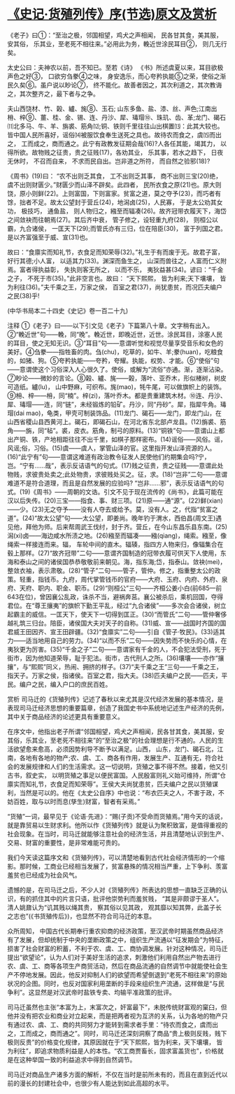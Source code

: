 # [《史记·货殖列传》序(节选)原文及赏析](https://www.vrrw.net/wx/14438.html)

《老子》曰①：“至治之极，邻国相望，鸡犬之声相闻， 民各甘其食，美其服，安其俗， 乐其业，至老死不相往来。”必用此为务，輓近世涂民耳目②， 则几无行矣。

太史公曰：夫神农以前，吾不知已。至若《诗》 《书》所述虞夏以来，耳目欲极声色之好③， 口欲穷刍豢④之味， 身安逸乐，而心夸矜执能⑤之荣，使俗之渐民久矣⑥。虽户说以眇论⑦， 终不能化。故善者因之，其次利道之，其次教诲之，其次整齐之，最下者与之争。

夫山西饶材、竹、榖、纑、旄⑧、玉石; 山东多鱼、盐、漆、丝、声色;江南出枏、梓⑨、薑、桂、金、锡、连、丹沙、犀、瑇瑁⑩、珠玑、齿、革;龙门、碣石⑾北多马、牛、羊、旃裘、筋角⑿;铜、铁则千里往往山出棋置⒀：此其大较也。皆中国人民所喜好，谣俗⒁被服饮食奉生送死之具也。故待农而食之，虞⒂而出之， 工而成之，商而通之。此宁有政教发征期会哉(16)?人各任其能，竭其力， 以得所欲。故物贱之征贵，贵之征贱(17)，各劝其业， 乐其事，若水之趋下， 日夜无休时， 不召而自来， 不求而民自出。岂非道之所符， 而自然之验邪(18)?

《周书》(19)曰： “农不出则乏其食， 工不出则乏其事， 商不出则三宝(20)绝，虞不出则财匮少。”财匮少而山泽不辟矣。此四者， 民所衣食之原(21)也。原大则饶，原小则鲜(22)。上则富国，下则富家。贫富之道，莫之夺予(23)，而巧者有馀，拙者不足。故太公望封于营丘(24)，地潟卤(25)，人民寡， 于是太公劝其女功， 极技巧， 通鱼盐， 则人物归之，繈至而辐凑(26)。故齐冠带衣履天下，海岱之间敛袂而往朝焉(27)。其后齐中衰， 管子修之，设轻重九府(28)， 则桓公以霸，九合诸侯， 一匡天下(29);而管氏亦有三归，位在陪臣(30)， 富于列国之君。是以齐富强至于威、宣(31)也。

故曰：“食廪实而知礼节，衣食足而知荣辱(32)。”礼生于有而废于无。故君子富，好行其德;小人富， 以适其力(33)。渊深而鱼生之， 山深而兽往之，人富而仁义附焉。富者得执益彰， 失执则客无所之， 以而不乐， 夷狄益甚(34)。谚曰：“千金之子， 不死于市(35)。”此非空言也。故曰： “天下熙熙， 皆为利来;天下壤壤， 皆为利往(36)。”夫千乘之王，万家之侯， 百室之君(37)，尚犹患贫，而况匹夫编户之民(38)乎!

(中华书局本二十四史《史记》卷一百二十九)



注释 ①《老子》曰——以下引文见《老子》下篇第八十章。文字稍有出入。②“輓近世”句——輓，同“晚”。輓近世，即晚近世，近世。涂民耳目，涂塞人民的耳目，使之无知无识。③“耳目”句——意谓听觉和视觉尽量享受音乐和女色的美好。④刍豢——指牲畜的肉。刍(chu)，吃草的，如牛、羊;豢(huan)，吃粮食的，如猪、狗。⑤夸矜执能——夸矜，夸耀。执能，权势、才能。⑥“使俗”句——意谓使这个习俗深入人心很久了。使俗，或解为“流俗”亦通。渐，逐渐沾染。⑦眇论——微妙的言论。⑧榖、纑、旄——榖，落叶、亚乔木，形似楮树，树皮可造纸。纑(lu)， 山中野麻，可织布。旄(mao)，牦牛尾，可以做旗帜上的装饰。⑨枏、梓——枏，同“楠”。梓(zi)，落叶乔木。都是贵重建筑木材。⑩连、丹沙、犀、瑇瑁——连，同“链”，未经锻炼的铅矿。丹沙，同“丹砂”。犀，指犀牛角。瑇瑁(dai mao)，龟类，甲壳可制装饰品。(11)龙门、碣石——龙门，即龙门山，在山西省稷山县西黄河上。碣石，即碣石山，在河北省东北部卢龙县。(12)旃裘、筋角——旃，同“毡”。裘，皮衣。筋角，制弓的原料。(13)“铜铁”句——意谓山上都出产铜、铁，产地相距往往不出千里，如棋子那样密布。(14)谣俗——风俗。谣，风谣;俗，习俗。(15)虞——虞人，掌管山泽的官。这里指开发山泽资源的人。(16)“此宁有”句——意谓这难道有政治教令征发人民使他们约期集会吗?宁， 岂。“宁有……哉”，表示反诘语气的句式。(17)贱之征贵，贵之征贱——意谓此处物贱，求彼贵处卖之;此处物贵，求彼贱处买之。征，求。(18)“岂非”二句——意谓难道不是符合道理，而且是自然发展的应验吗? “岂非……邪”，表示反诘语气的句式。(19)《周书》——周朝的文诰。引文不见于现在流传的《尚书》，此篇可能在汉以后失传。(20)三宝——指食、事、财三项。(21)原——通“源”。(22)鲜(xian)——少。(23)无之夺予——没有人夺去或给予。莫，没有人。之，代指“贫富之道”。(24)“故太公望”句——太公望，即姜尚。晚年钓于渭水，西伯昌(周文王)遇见他，拜他为师。后来帮周武王伐纣，封于齐。营丘，在今山东昌乐县东南。(25)潟(xi)卤——海边咸水所渍之地。(26)繈至而辐凑——繈(qiang)，绳索。繈至，像绳索一样接连而来。辐， 车轮中间的直木。辐辏，指四方人物来归，像辐集合在毂上那样。(27)“故齐冠带”二句——意谓齐国制造的冠带衣履可供天下人使用，东海和泰山之间的诸侯国恭恭敬敬前来朝见。海，指东海;岱，指泰山。敛袂(mei)，整敛衣袖，表示肃敬。(28)“管子”二句——管子，管仲。修之，指重整太公的政策。轻重，指钱币。九府，周代掌管钱币的官府——大府、玉府、内府、外府、泉府、天府、职内、职金、职币。(29)“则桓公”三句——齐桓公姜小白(前685—前643在位)，曾因襄公乱政，诛杀不当，避祸奔莒。襄公被杀后，乘机回国，夺得君位。在“尊王攘夷”的旗帜下勤王平乱，经过“九合诸侯”——多次会合诸侯，树立起霸主的威信。一匡天下，使天下一切得到匡正。(30)“而管氏”二句——管仲奢侈越礼筑三归台。陪臣，诸侯国大夫对天子的自称。(31)威、宣——战国时齐国的国君威王田因齐、宣王田辟疆。(32)“食廪实”二句——引自《管子·牧民》。(33)适其力——适当地用自己的劳力。(34)“以而不乐”二句——因失势而不快乐的心情，在夷狄更为厉害。(35)“千金之子”二句——意谓家有千金的人，不会犯法受刑，死于街市，因为他知道荣辱，耻于犯法。街市，古代刑人之所。(36)壤壤——亦作“攘攘”，与“熙熙”同义，热闹、拥挤的样子。(37)“夫千乘之王”三句——千乘之王，指天子。万家之侯，指诸侯。百室之君，指大夫。(38)匹夫编户之民——匹夫，平民。编户之民，编入户口的庶民百姓。

赏析 司马迁的《货殖列传》记述了春秋以来尤其是汉代经济发展的基本情况，是表现司马迁经济思想的重要篇章，创造了我国史书中系统地记述生产经济的先例，其中关于商品经济的论述更具有重要意义。

在序文中，他指出老子所谓“邻国相望，鸡犬之声相闻，民各甘其食，美其服，安其俗，乐其业，至老死不相往来”的“至治之极”的社会理想是行不通的。人民的生活欲望愈来愈高，必须因势利导不断予以满足。山西， 山东，龙门、碣石北，江南，各地有各地的物产;农、虞、工、商各有作用，发展生产、互通有无，符合社会的发展规律和人们的生活需求。这一切说明，货殖之事不得不然。接着，他又引古书，叙史实， 以明货殖之事足以便民富国。人民殷富则礼义始可维持，所谓“仓廪实而知礼节，衣食足而知荣辱”。王侯大夫尚犹患贫，匹夫编户之民以货殖谋利，当然是可以的。他在《太史公自序》中也说：“布衣匹夫之人，不害于政，不妨百姓，取与以时而息(孳生)财富，智者有采焉。”

“货殖”一词，最早见于《论语·先进》：“赐(子贡)不受命而货殖焉。”用今天的话说，就是靠贸易以生财求利。他所以作《货殖列传》就是认为聚积致富，是值得重视的社会现象。在当时，司马迁就能够注意社会的经济生活，并且清楚地认识到生产、交易、财富的重要性，是非常难能可贵的。

我们今天读这篇序文和《货殖列传》，可以清楚地看到古代社会经济情形的一个缩影。那时候，工商业已经相当发展了，贫富悬殊的情况相当严重，上下争利、羡富羞贫也已经成为社会风气。

遗憾的是，在司马迁之后，不少人对《货殖列传》所表达的思想一直缺乏正确的认识，有的抓住其中的片言只语，批评他崇势利而羞贫贱， “其是非颇谬于圣人”。清人姚鼐认为“讥其贱以绳其贵， 察其俗以见其政， 观其靡以知其弊，此盖子长之志也”(《书货殖传后》)，也显然不符合司马迁的本意。

众所周知， 中国古代长期奉行重农抑商的经济政策，至汉武帝时期虽然商品经济有了发展，但却统制于中央的垄断政策之中，组织生产流通以“征发期会”为特征，损害了社会财富的积蓄，不利于农、虞、工、商协调发展。针对这种情况，司马迁提出“欲望论”，认为人们对于美好生活的追求，刺激他们利用自然出产物去进行农、虞、工、商等各项生产商贸活动，然后在商品流通的自然调节中就能使社会生产不停地发展。因此，他反对抑制人们的欲望而希望倒退到“老死不相往来”的原始状况的企图。同时，也反对国家利用垄断的手段来组织生产流通，这样做是“与民争利”。这显然是对汉武帝时盐铁专卖、均输平准政策的批评。

司马迁虽然也主张“本富为上，末富次之，奸富最下”，未脱传统财富观的窠臼，但他并没有把农业和商业对立起来，而是把两者视为互济的关系，认为各地的物产只有通过农、虞、工、商的共同努力才能转到需求者手里：“待农而食之，虞而出之，工而成之，商而通之”。同时，司马迁还深刻洞察了商品“贵上极则反贱，贱下极则反贵”的价格变化规律，其原因就在于“天下熙熙，皆为利来，天下壤壤， 皆为利往”，即追求物质利益是人的本性。“农工商贾畜长，固求富盖货也”，价格就是在这种举国一致的利益追求中得到自然调节。

司马迁对商品生产诸多方面的解析，不仅在当时是前所未有的，而且在直到近代以前的漫长的封建社会中，也很少有人能达到如此高超的水平。


